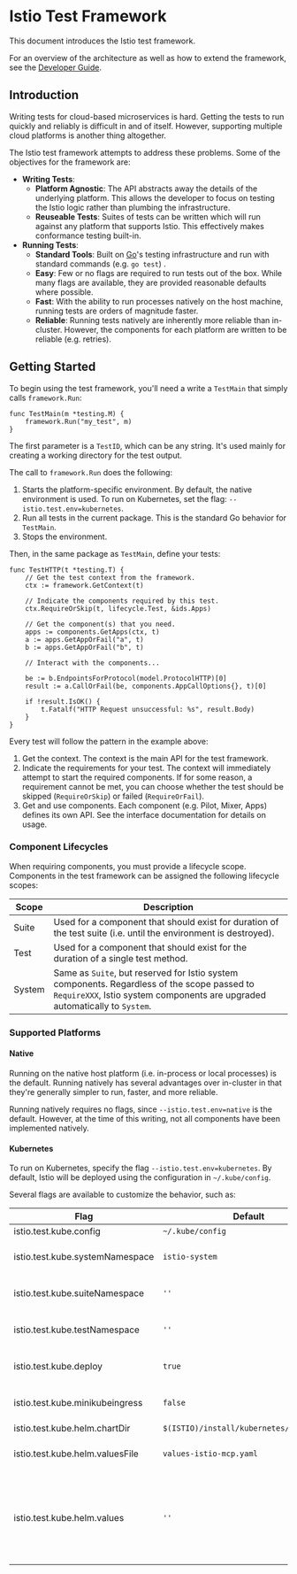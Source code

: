 # Istio Test Framework

This document introduces the Istio test framework.

For an overview of the architecture as well as how to extend the framework, see the [Developer Guide](DEVELOPER_GUIDE.md).

## Introduction

Writing tests for cloud-based microservices is hard. Getting the tests to run quickly and reliably is difficult in and of itself. However, supporting multiple cloud platforms is another thing altogether. 

The Istio test framework attempts to address these problems. Some of the objectives for the framework are:

- **Writing Tests**:
  - **Platform Agnostic**: The API abstracts away the details of the underlying platform. This allows the developer to focus on testing the Istio logic rather than plumbing the infrastructure.
  - **Reuseable Tests**: Suites of tests can be written which will run against any platform that supports Istio. This effectively makes conformance testing built-in. 
- **Running Tests**:
  - **Standard Tools**: Built on [Go](https://golang.org/)'s testing infrastructure and run with standard commands (e.g. `go test`) .
  - **Easy**: Few or no flags are required to run tests out of the box. While many flags are available, they are provided reasonable defaults where possible.
  - **Fast**: With the ability to run processes natively on the host machine, running tests are orders of magnitude faster.
  - **Reliable**: Running tests natively are inherently more reliable than in-cluster. However, the components for each platform are written to be reliable (e.g. retries).
   
## Getting Started

To begin using the test framework, you'll need a write a `TestMain` that simply calls `framework.Run`:

```golang
func TestMain(m *testing.M) { 
    framework.Run("my_test", m)
}
```

The first parameter is a `TestID`, which can be any string. It's used mainly for creating a working directory for the test output.

The call to `framework.Run` does the following:

1. Starts the platform-specific environment. By default, the native environment is used. To run on Kubernetes, set the flag: `--istio.test.env=kubernetes`.
2. Run all tests in the current package. This is the standard Go behavior for `TestMain`.
3. Stops the environment.

Then, in the same package as `TestMain`, define your tests:

```golang
func TestHTTP(t *testing.T) {
    // Get the test context from the framework.
    ctx := framework.GetContext(t)
    
    // Indicate the components required by this test.
    ctx.RequireOrSkip(t, lifecycle.Test, &ids.Apps)

    // Get the component(s) that you need.
    apps := components.GetApps(ctx, t)
    a := apps.GetAppOrFail("a", t)
    b := apps.GetAppOrFail("b", t)

    // Interact with the components...
    
    be := b.EndpointsForProtocol(model.ProtocolHTTP)[0]
    result := a.CallOrFail(be, components.AppCallOptions{}, t)[0]

    if !result.IsOK() {
        t.Fatalf("HTTP Request unsuccessful: %s", result.Body)
    }
}
```

Every test will follow the pattern in the example above:

1. Get the context. The context is the main API for the test framework.
2. Indicate the requirements for your test. The context will immediately attempt to start the required components. If for some reason, a requirement cannot be met, you can choose whether the test should be skipped (`RequireOrSkip`) or failed (`RequireOrFail`).
3. Get and use components. Each component (e.g. Pilot, Mixer, Apps) defines its own API. See the interface documentation for details on usage.

### Component Lifecycles

When requiring components, you must provide a lifecycle scope. Components in the test framework can be assigned the following lifecycle scopes:

| Scope | Description |
| --- | --- |
| Suite | Used for a component that should exist for duration of the test suite (i.e. until the environment is destroyed). |
| Test | Used for a component that should exist for the duration of a single test method. |
| System | Same as `Suite`, but reserved for Istio system components. Regardless of the scope passed to `RequireXXX`, Istio system components are upgraded automatically to `System`.|

### Supported Platforms

#### Native

Running on the native host platform (i.e. in-process or local processes) is the default. Running natively has several advantages over in-cluster in that they're generally simpler to run, faster, and more reliable.

Running natively requires no flags, since `--istio.test.env=native` is the default. However, at the time of this writing, not all components have been implemented natively.

#### Kubernetes

To run on Kubernetes, specify the flag `--istio.test.env=kubernetes`.  By default, Istio will be deployed using the configuration in `~/.kube/config`.

Several flags are available to customize the behavior, such as:

| Flag | Default | Description |
| --- | --- | --- |
| istio.test.kube.config | `~/.kube/config` | Location of the kube config file to be used. |
| istio.test.kube.systemNamespace | `istio-system` | Namespace for components in the `System` scope. If '', the namespace is generated with the prefix "istio-system-". |
| istio.test.kube.suiteNamespace | `''` | Namespace for components in the `Suite` scope. If '', the namespace is generated with the prefix "istio-suite-". |
| istio.test.kube.testNamespace | `''` | Namespace for components in the `Test` scope. If '', the namespace is generated with the prefix "istio-test-". |
| istio.test.kube.deploy | `true` | If `true`, the components should be deployed to the cluster. Otherwise, it is assumed that the components have already deployed. |
| istio.test.kube.minikubeingress | `false` | If `true` access to the ingress will be via nodeport. Should be set to `true` if running on Minikube. |
| istio.test.kube.helm.chartDir | `$(ISTIO)/install/kubernetes/helm/istio` | |
| istio.test.kube.helm.valuesFile | `values-istio-mcp.yaml` | The name of a file (relative to `istio.test.kube.helm.chartDir`) to provide Helm values. |
| istio.test.kube.helm.values | `''` | A comma-separated list of helm values that will override those provided by `istio.test.kube.helm.valuesFile`. These are overlaid on top of a map containing the following: `global.hub=${HUB}`, `global.tag=${TAG}`, `global.proxy.enableCoreDump=true`, `global.mtls.enabled=true`,`galley.enabled=true`. |

